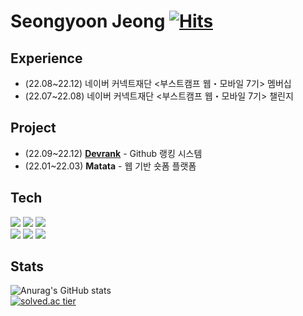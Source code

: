 # Seongyoon Jeong [![Hits](https://hits.seeyoufarm.com/api/count/incr/badge.svg?url=https%3A%2F%2Fgithub.com%2Ftunggary%2Fhit-counter&count_bg=%233D91C8&title_bg=%23555555&icon=&icon_color=%23E7E7E7&title=hits&edge_flat=false)](https://hits.seeyoufarm.com)

## Experience
- (22.08~22.12) 네이버 커넥트재단 <부스트캠프 웹・모바일 7기> 멤버십 
- (22.07~22.08) 네이버 커넥트재단 <부스트캠프 웹・모바일 7기> 챌린지 

## Project
- (22.09~22.12) [**Devrank**](https://github.com/boostcampwm-2022/web21-devrank) - Github 랭킹 시스템 
- (22.01~22.03) **Matata** - 웹 기반 숏폼 플랫폼 
## Tech
<img src="https://img.shields.io/badge/Typescript-3178C6?style=flat-square&logo=Typescript&logoColor=white" /> <img src="https://img.shields.io/badge/Javascript-F7DF1E?style=flat-square&logo=Javascript&logoColor=black" /> 
<img src="https://img.shields.io/badge/Node.js-339933?style=flat-square&logo=Node.js&logoColor=white" />
<br/>
<img src="https://img.shields.io/badge/React.js-61DAFB?style=flat-square&logo=React&logoColor=black" /> 
<img src="https://img.shields.io/badge/Next.js-000000?style=flat-square&logo=Next.js&logoColor=white" /> <img src="https://img.shields.io/badge/Styled components-DB7093?style=flat-square&logo=styledComponents&logoColor=white" /> 

## Stats
![Anurag's GitHub stats](https://github-readme-stats.vercel.app/api?username=tunggary&show_icons=true&theme=transparent)<br/>
[![solved.ac tier](https://github-readme-solvedac.hyp3rflow.vercel.app/api/?handle=tunggary)](https://solved.ac/tunggary)
